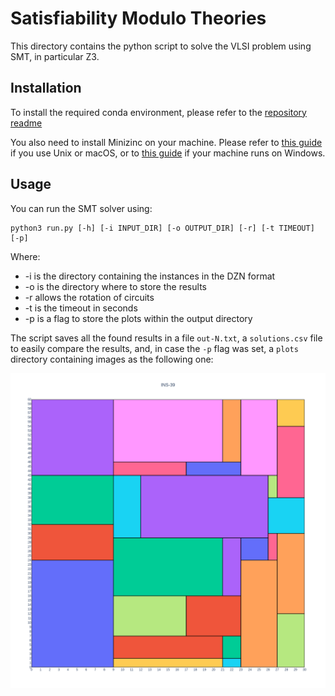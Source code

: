 # Satisfiability Modulo Theories

This directory contains the python script to solve the VLSI problem using SMT, in particular Z3.

## Installation

To install the required conda environment, please refer to the [repository readme](../../README.md)

You also need to install Minizinc on your machine. Please refer to [this guide](https://www.minizinc.org/doc-2.5.5/en/installation_detailed_linux.html) if you use Unix or macOS, or to [this guide](https://www.minizinc.org/doc-2.5.5/en/installation_detailed_windows.html) if your machine runs on Windows.  

## Usage

You can run the SMT solver using:

```shell
python3 run.py [-h] [-i INPUT_DIR] [-o OUTPUT_DIR] [-r] [-t TIMEOUT] [-p]
```

Where:
- -i is the directory containing the instances in the DZN format
- -o is the directory where to store the results
- -r allows the rotation of circuits
- -t is the timeout in seconds
- -p is a flag to store the plots within the output directory

The script saves all the found results in a file `out-N.txt`, a `solutions.csv` file to easily compare the results, and, in case the `-p` flag was set, a `plots` directory containing images as the following one:

![image](../out/basic/plots/out-39.png)